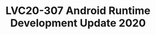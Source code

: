 ---
categories:
- lvc20
description: In this presentation, we will give an update on ART team's development
  progress on Android Runtime; including our deep-dive performance analysis on ART
  workloads, the compiler optimisations we've developed based on our performance analysis
  results; and we will share our progress of optimising ART with ARMv8.x features
  (FP16, SVE, etc) and how we improve new ARM architecture feature testing in upstream
  AOSP/ART project.
image: /assets/images/featured-images/lvc20/LVC20-307.png
session_id: LVC20-307
session_room: '[Track 3] DataCenter'
session_slot:
  end_time: 2020-09-24 17:20
  start_time: 2020-09-24 16:55
session_speakers:
- speaker_bio: For over a decade, Xueliang has been working on high performance interpreters,
    JIT compilers and binary translation systems projects. In recent years, he has
    been working on Android Runtime (ART) project, leading a team of engineers to
    optimise ART for Arm platforms.&lt;br /&gt;
  speaker_company: Mr
  speaker_image: http://avatars.sched.co/4/31/8935430/avatar.jpg.320x320px.jpg?0ed
  speaker_name: Xueliang Zhong
  speaker_position: Principal Software Engineer
  speaker_role: attendee, speaker
session_track: Android Ecosystem
tag: session
tags: Android
title: LVC20-307 Android Runtime Development Update 2020
amazon_s3_presentation_url: https://static.linaro.org/connect/lvc20/presentations/LVC20-307-0.pdf
amazon_s3_video_url: https://static.linaro.org/connect/lvc20/videos/lvc20-307.mp4
---